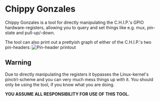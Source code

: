 # Chippy Gonzales
Chippy Gonzales is a tool for directly manipulating the C.H.I.P.'s
GPIO hardware-registers, allowing you to query and set things like
e.g. mux, pin-state and pull-up/-down.

The tool can also print out a prettyish graph of either of the
C.H.I.P.'s two pin-headers:
![Pin-header printout](/images/2017/01/gonzales.png)

## Warning
Due to directly manipulating the registers it bypasses the
Linux-kernel's pinctrl-scheme and you can very much mess things up
with it. You should only be using the tool, if you know what you
are doing.

**YOU ASSUME ALL RESPONSIBILITY FOR USE OF THIS TOOL.**
